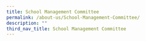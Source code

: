 ```yaml
---
title: School Management Committee
permalink: /about-us/School-Management-Committee/
description: ""
third_nav_title: School Management Committee
---
```


